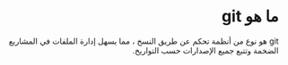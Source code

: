 <div dir = rtl > 
  
 <h1>  ما هو git
</h1> 

 <p> git هو نوع من أنظمة تحكم عن طريق النسخ ، مما يسهل إدارة الملفات في المشاريع الضخمة وتتبع جميع الإصدارات حسب التواريخ.  
  <p> 
  
  </dir >

